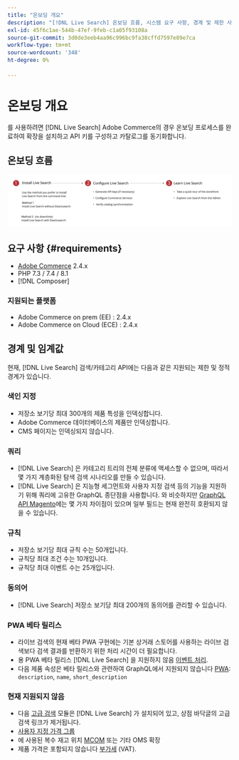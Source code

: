 ```yaml
---
title: "온보딩 개요"
description: "[!DNL Live Search] 온보딩 흐름, 시스템 요구 사항, 경계 및 제한 사항"
exl-id: 45f6c1ae-544b-47ef-9feb-c1a05f93108a
source-git-commit: 3d0de3eeb4aa96c996bc9fa38cffd7597e89e7ca
workflow-type: tm+mt
source-wordcount: '348'
ht-degree: 0%

---
```


# 온보딩 개요

를 사용하려면 [!DNL Live Search] Adobe Commerce의 경우 온보딩 프로세스를 완료하여 확장을 설치하고 API 키를 구성하고 카탈로그를 동기화합니다.

## 온보딩 흐름

![[!DNL Live Search] 온보딩 다이어그램](assets/onboarding-flow.svg)

## 요구 사항 {#requirements}

* [Adobe Commerce](https://magento.com/products/magento-commerce) 2.4.x
* PHP 7.3 / 7.4 / 8.1
* [!DNL Composer]

### 지원되는 플랫폼

* Adobe Commerce on prem (EE) : 2.4.x
* Adobe Commerce on Cloud (ECE) : 2.4.x

## 경계 및 임계값

현재, [!DNL Live Search] 검색/카테고리 API에는 다음과 같은 지원되는 제한 및 정적 경계가 있습니다.

### 색인 지정

* 저장소 보기당 최대 300개의 제품 특성을 인덱싱합니다.
* Adobe Commerce 데이터베이스의 제품만 인덱싱합니다.
* CMS 페이지는 인덱싱되지 않습니다.

### 쿼리

* [!DNL Live Search] 은 카테고리 트리의 전체 분류에 액세스할 수 없으며, 따라서 몇 가지 계층화된 탐색 검색 시나리오를 만들 수 있습니다.
* [!DNL Live Search] 은 지능형 세그먼트와 사용자 지정 검색 등의 기능을 지원하기 위해 쿼리에 고유한 GraphQL 종단점을 사용합니다. 와 비슷하지만 [GraphQL API Magento](https://developer.adobe.com/commerce/webapi/graphql/)에는 몇 가지 차이점이 있으며 일부 필드는 현재 완전히 호환되지 않을 수 있습니다.

### 규칙

* 저장소 보기당 최대 규칙 수는 50개입니다.
* 규칙당 최대 조건 수는 10개입니다.
* 규칙당 최대 이벤트 수는 25개입니다.

### 동의어

* [!DNL Live Search] 저장소 보기당 최대 200개의 동의어를 관리할 수 있습니다.

### PWA 베타 릴리스

* 라이브 검색의 현재 베타 PWA 구현에는 기본 상거래 스토어를 사용하는 라이브 검색보다 검색 결과를 반환하기 위한 처리 시간이 더 필요합니다.
* 용 PWA 베타 릴리스 [!DNL Live Search] 을 지원하지 않음 [이벤트 처리](https://developer.adobe.com/commerce/services/shared-services/storefront-events/sdk/).
* 다음 제품 속성은 베타 릴리스와 관련하여 GraphQL에서 지원되지 않습니다 [PWA](https://developer.adobe.com/commerce/pwa-studio/): `description`, `name`, `short_description`

### 현재 지원되지 않음

* 다음 [고급 검색](https://experienceleague.adobe.com/docs/commerce-admin/catalog/catalog/search/search.html#advanced-search) 모듈은 [!DNL Live Search] 가 설치되어 있고, 상점 바닥글의 고급 검색 링크가 제거됩니다.
* [사용자 지정 가격 그룹](https://experienceleague.adobe.com/docs/commerce-admin/catalog/products/pricing/product-price-group.html)
* 에 사용된 복수 재고 위치 [MCOM](https://experienceleague.adobe.com/docs/commerce-admin/systems/integrations/mcom.html) 또는 기타 OMS 확장
* 제품 가격은 포함되지 않습니다 [부가세](https://experienceleague.adobe.com/docs/commerce-admin/stores-sales/site-store/taxes/vat.html) (VAT).
